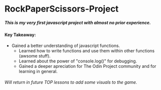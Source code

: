 # RockPaperScissors-Project

##### This is my very first javascript project with almost no prior experience. 

#### Key Takeaway:
* Gained a better understanding of javascript functions.
    * Learned how to write functions and use them within other functions (awsome stuff).
    * Learned about the power of "console.log()" for debugging.
    * Gained a deeper apreciation for The Odin Project community and for learning in general.


###### Will return in future TOP lessons to add some visuals to the game.